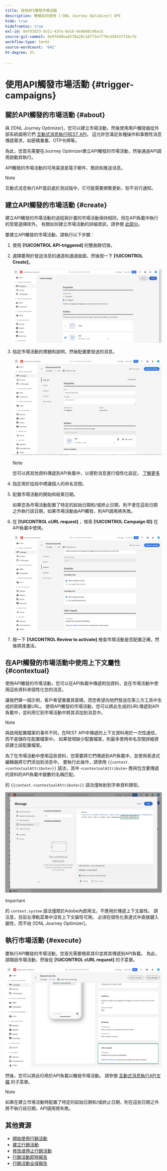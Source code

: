 ```yaml
---
title: 使用API觸發市場活動
description: 瞭解如何使用 [!DNL Journey Optimizer] API
hide: true
hidefromtoc: true
exl-id: 0ef03d33-da11-43fa-8e10-8e4b80c90acb
source-git-commit: 0e978d0eab570a28c187f3e7779c450437f16cfb
workflow-type: tm+mt
source-wordcount: '642'
ht-degree: 3%

---
```


# 使用API觸發市場活動 {#trigger-campaigns}

## 關於API觸發的市場活動 {#about}

與 [!DNL Journey Optimizer]，您可以建立市場活動，然後使用用戶觸發器從外部系統調用它們 [互動式消息執行REST API](https://developer.adobe.com/journey-optimizer-apis/references/messaging/#tag/execution)。 這允許您滿足各種操作和事務性消息傳遞需求，如密碼重置、OTP令牌等。

為此，您首先需要在Journey Optimizer建立API觸發的市場活動，然後通過API調用啟動其執行。

API觸發的市場活動的可用渠道是電子郵件、簡訊和推送消息。

>[!NOTE]
>
>互動式消息執行API當前處於測試版中，它可能需要頻繁更新，恕不另行通知。

## 建立API觸發的市場活動 {#create}

建立API觸發的市場活動的過程與計畫的市場活動保持相同，但在API負載中執行的受眾選擇除外。 有關如何建立市場活動的詳細資訊，請參閱 [此部分](create-campaign.md)。

要建立API觸發的市場活動，請執行以下步驟：

1. 使用 **[!UICONTROL API-triggered]** 的雙曲餘切值。

1. 選擇要用於發送消息的通道和通道曲面，然後按一下 **[!UICONTROL Create]**。

   ![](assets/api-triggered-type.png)

1. 指定市場活動的標題和說明，然後配置要發送的消息。

   ![](assets/api-triggered-properties.png)

   >[!NOTE]
   >
   >您可以將其他資料傳遞到API負載中，以便對消息進行個性化設定。 [了解更多](#contextual)

1. 指定用於從段中標識個人的命名空間。

1. 配置市場活動的開始和結束日期。

   如果您為市場活動配置了特定的起始日期和/或終止日期，則不會在這些日期之外執行該日期，如果市場活動由API觸發，則API調用將失敗。

1. 在 **[!UICONTROL cURL request]** ，檢索 **[!UICONTROL Campaign ID]** 在API負載中使用。

   ![](assets/api-triggered-curl.png)

1. 按一下 **[!UICONTROL Review to activate]** 檢查市場活動是否配置正確，然後將其激活。

## 在API觸發的市場活動中使用上下文屬性 {#contextual}

使用API觸發的市場活動，您可以在API負載中傳遞附加資料，並在市場活動中使用這些資料來個性化您的消息。

讓我們舉一個示例，客戶希望重置其密碼，而您希望向他們發送在第三方工具中生成的密碼重置URL。 使用API觸發的市場活動，您可以將此生成的URL傳遞到API負載中，並利用它到市場活動中將其添加到消息中。

>[!NOTE]
>
>與啟用配置檔案的事件不同，在REST API中傳遞的上下文資料用於一次性通信，而不是儲存在配置檔案中。 如果發現缺少配置檔案，則最多使用命名空間詳細資訊建立該配置檔案。

為了在市場活動中使用這些資料，您需要將它們傳遞到API負載中，並使用表達式編輯器將它們添加到消息中。 要執行此操作，請使用 `{{context.<contextualAttribute>}}` 語法，其中 `<contextualAttribute>` 應與包含要傳遞的資料的API負載中變數的名稱匹配。

的 `{{context.<contextualAttribute>}}` 語法僅映射到字串資料類型。

![](assets/api-triggered-context.png)

>[!IMPORTANT]
>
>的 `context.system` 語法僅限於Adobe內部用法，不應用於傳遞上下文屬性。
請注意，目前左滑軌菜單中沒有上下文屬性可用。 必須在個性化表達式中直接鍵入屬性，而不由 [!DNL Journey Optimizer]。

## 執行市場活動 {#execute}

要執行API觸發的市場活動，您首先需要檢索其ID並將其傳遞到API負載。 為此，請開啟市場活動，然後從 **[!UICONTROL cURL request]** 的子菜單。

![](assets/api-triggered-id.png)

然後，您可以將此ID用於API負載以觸發市場活動。 請參閱 [互動式消息執行API文檔](https://developer.adobe.com/journey-optimizer-apis/references/messaging/#tag/execution) 的子菜單。

>[!NOTE]
>
>如果在建立市場活動時配置了特定的起始日期和/或終止日期，則在這些日期之外將不執行該日期，API調用將失敗。

## 其他資源

* [開始使用行銷活動](get-started-with-campaigns.md)
* [建立行銷活動](create-campaign.md)
* [修改或停止行銷活動](modify-stop-campaign.md)
* [行銷活動即時報告](campaign-live-report.md)
* [行銷活動全域報告](campaign-global-report.md)
